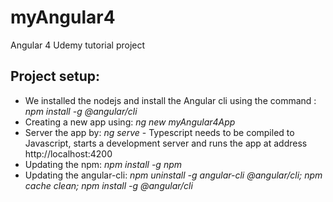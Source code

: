 # myAngular4
Angular 4 Udemy tutorial project


## Project setup: ##
* We installed the nodejs and install the Angular cli using the command : *npm install -g @angular/cli*
* Creating a new app using: *ng new myAngular4App*
* Server the app by: *ng serve* - Typescript needs to be compiled to Javascript, starts a development server and runs the app at address http://localhost:4200 
* Updating the npm: *npm install -g npm*    
* Updating the angular-cli: *npm uninstall -g angular-cli @angular/cli;  npm cache clean; npm install -g @angular/cli*



